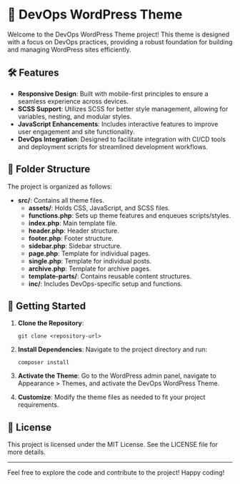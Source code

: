 # 🎯 DevOps WordPress Theme

Welcome to the DevOps WordPress Theme project! This theme is designed with a focus on DevOps practices, providing a robust foundation for building and managing WordPress sites efficiently.

## 🛠️ Features

- **Responsive Design**: Built with mobile-first principles to ensure a seamless experience across devices.
- **SCSS Support**: Utilizes SCSS for better style management, allowing for variables, nesting, and modular styles.
- **JavaScript Enhancements**: Includes interactive features to improve user engagement and site functionality.
- **DevOps Integration**: Designed to facilitate integration with CI/CD tools and deployment scripts for streamlined development workflows.

## 📁 Folder Structure

The project is organized as follows:

- **src/**: Contains all theme files.
  - **assets/**: Holds CSS, JavaScript, and SCSS files.
  - **functions.php**: Sets up theme features and enqueues scripts/styles.
  - **index.php**: Main template file.
  - **header.php**: Header structure.
  - **footer.php**: Footer structure.
  - **sidebar.php**: Sidebar structure.
  - **page.php**: Template for individual pages.
  - **single.php**: Template for individual posts.
  - **archive.php**: Template for archive pages.
  - **template-parts/**: Contains reusable content structures.
  - **inc/**: Includes DevOps-specific setup and functions.

## 🚀 Getting Started

1. **Clone the Repository**: 
   ```
   git clone <repository-url>
   ```

2. **Install Dependencies**: 
   Navigate to the project directory and run:
   ```
   composer install
   ```

3. **Activate the Theme**: 
   Go to the WordPress admin panel, navigate to Appearance > Themes, and activate the DevOps WordPress Theme.

4. **Customize**: 
   Modify the theme files as needed to fit your project requirements.

## 📄 License

This project is licensed under the MIT License. See the LICENSE file for more details.

---

Feel free to explore the code and contribute to the project! Happy coding!